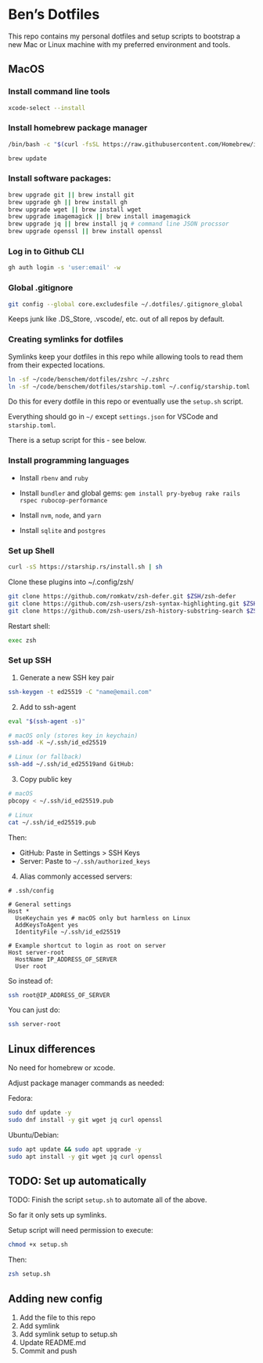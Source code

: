 # Ben’s Dotfiles

This repo contains my personal dotfiles and setup scripts to bootstrap a new Mac or Linux machine with my preferred environment and tools.

## MacOS

### Install command line tools

```zsh
xcode-select --install
```

### Install homebrew package manager

```zsh
/bin/bash -c "$(curl -fsSL https://raw.githubusercontent.com/Homebrew/install/HEAD/install.sh)"
```

```zsh
brew update
```

### Install software packages:

```zsh
brew upgrade git || brew install git
brew upgrade gh || brew install gh
brew upgrade wget || brew install wget
brew upgrade imagemagick || brew install imagemagick
brew upgrade jq || brew install jq # command line JSON procssor
brew upgrade openssl || brew install openssl
```

### Log in to Github CLI

```zsh
gh auth login -s 'user:email' -w
```

### Global .gitignore

```zsh
git config --global core.excludesfile ~/.dotfiles/.gitignore_global
```

Keeps junk like .DS_Store, .vscode/, etc. out of all repos by default.

### Creating symlinks for dotfiles

Symlinks keep your dotfiles in this repo while allowing tools to read them from their expected locations.

```zsh
ln -sf ~/code/benschem/dotfiles/zshrc ~/.zshrc
ln -sf ~/code/benschem/dotfiles/starship.toml ~/.config/starship.toml
```

Do this for every dotfile in this repo or eventually use the `setup.sh` script.

Everything should go in `~/` except `settings.json` for VSCode and `starship.toml`.

There is a setup script for this - see below.

### Install programming languages

- Install `rbenv` and `ruby`
- Install `bundler` and global gems: `gem install pry-byebug rake rails rspec rubocop-performance`

- Install `nvm`, `node`, and `yarn`
- Install `sqlite` and `postgres`

### Set up Shell

```zsh
curl -sS https://starship.rs/install.sh | sh
```

Clone these plugins into ~/.config/zsh/

```zsh
git clone https://github.com/romkatv/zsh-defer.git $ZSH/zsh-defer
git clone https://github.com/zsh-users/zsh-syntax-highlighting.git $ZSH/zsh-syntax-highlighting
git clone https://github.com/zsh-users/zsh-history-substring-search $ZSH/zsh-history-substring-search
```

Restart shell:

```zsh
exec zsh
```

### Set up SSH

1. Generate a new SSH key pair

```zsh
ssh-keygen -t ed25519 -C "name@email.com"
```

2. Add to ssh-agent

```zsh
eval "$(ssh-agent -s)"

# macOS only (stores key in keychain)
ssh-add -K ~/.ssh/id_ed25519

# Linux (or fallback)
ssh-add ~/.ssh/id_ed25519and GitHub:
```

3. Copy public key

```zsh
# macOS
pbcopy < ~/.ssh/id_ed25519.pub

# Linux
cat ~/.ssh/id_ed25519.pub
```

Then:

- GitHub: Paste in Settings > SSH Keys
- Server: Paste to `~/.ssh/authorized_keys`

4. Alias commonly accessed servers:

```ssh
# .ssh/config

# General settings
Host *
  UseKeychain yes # macOS only but harmless on Linux
  AddKeysToAgent yes
  IdentityFile ~/.ssh/id_ed25519

# Example shortcut to login as root on server
Host server-root
  HostName IP_ADDRESS_OF_SERVER
  User root
```

So instead of:

```zsh
ssh root@IP_ADDRESS_OF_SERVER
```

You can just do:

```zsh
ssh server-root
```

## Linux differences

No need for homebrew or xcode.

Adjust package manager commands as needed:

Fedora:

```zsh
sudo dnf update -y
sudo dnf install -y git wget jq curl openssl
```

Ubuntu/Debian:

```zsh
sudo apt update && sudo apt upgrade -y
sudo apt install -y git wget jq curl openssl
```

## TODO: Set up automatically

TODO: Finish the script `setup.sh` to automate all of the above.

So far it only sets up symlinks.

Setup script will need permission to execute:

```zsh
chmod +x setup.sh
```

Then:

```zsh
zsh setup.sh
```

## Adding new config

1. Add the file to this repo
2. Add symlink
3. Add symlink setup to setup.sh
4. Update README.md
5. Commit and push
